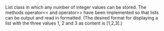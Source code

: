 List class in which any number of integer values can be stored. 
The methods operator<< and operator>> have been implemented so that lists can be output and read in formatted. 
(The desired format for displaying a list with the three values 1, 2 and 3 as content is [1,2,3].)

